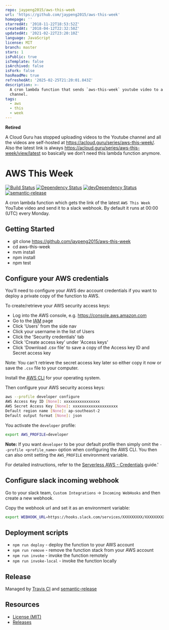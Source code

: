 ```yaml
---
repo: jaypeng2015/aws-this-week
url: 'https://github.com/jaypeng2015/aws-this-week'
homepage: ''
starredAt: '2018-11-22T18:53:52Z'
createdAt: '2018-04-12T22:32:58Z'
updatedAt: '2021-02-22T23:20:10Z'
language: JavaScript
license: MIT
branch: master
stars: 1
isPublic: true
isTemplate: false
isArchived: false
isFork: false
hasReadMe: true
refreshedAt: '2025-02-25T21:20:01.843Z'
description: >-
  A cron lambda function that sends `aws-this-week` youtube video to a slack
  channel.
tags:
  - aws
  - this
  - week
---
```


**Retired**

A Cloud Guru has stopped uploading videos to the Youtube channel and all the videos are self-hosted at https://acloud.guru/series/aws-this-week/. Also the latest link is always https://acloud.guru/series/aws-this-week/view/latest so basically we don’t need this lambda function anymore.

# AWS This Week

[![Build Status](https://travis-ci.com/jaypeng2015/aws-this-week.svg?branch=master)](https://travis-ci.com/jaypeng2015/aws-this-week)
[![Dependency Status](https://david-dm.org/jaypeng2015/aws-this-week/status.svg)](https://david-dm.org/jaypeng2015/aws-this-week)
[![devDependency Status](https://david-dm.org/jaypeng2015/aws-this-week/dev-status.svg)](https://david-dm.org/jaypeng2015/aws-this-week?type=dev)
[![semantic-release](https://img.shields.io/badge/%20%20%F0%9F%93%A6%F0%9F%9A%80-semantic--release-e10079.svg)](https://github.com/semantic-release/semantic-release)

A cron lambda function which gets the link of the latest `AWS This Week` YouTube video and send it to a slack webhook.
By default it runs at 00:00 (UTC) every Monday.

## Getting Started

- git clone https://github.com/jaypeng2015/aws-this-week
- cd aws-this-week
- nvm install
- npm install
- npm test

## Configure your AWS credentials

You’ll need to configure your AWS dev account credentials if you want to deploy a private copy of the function to AWS.

To create/retrieve your AWS security access keys:

- Log into the AWS console, e.g. https://console.aws.amazon.com
- Go to the [IAM](https://console.aws.amazon.com/iam/home) page
- Click 'Users' from the side nav
- Click your username in the list of Users
- Click the 'Security credentials' tab
- Click 'Create access key' under 'Access keys'
- Click 'Download .csv file' to save a copy of the Access key ID and Secret access key

Note: You can't retrieve the secret access key later so either copy it now or save the `.csv` file to your computer.

Install the [AWS CLI](http://docs.aws.amazon.com/cli/latest/userguide/installing.html) for your operating system.

Then configure your AWS security access keys:

```sh
aws --profile developer configure
AWS Access Key ID [None]: xxxxxxxxxxxxxxxx
AWS Secret Access Key [None]: xxxxxxxxxxxxxxxxxxxx
Default region name [None]: ap-southeast-2
Default output format [None]: json
```

You activate the `developer` profile:

```sh
export AWS_PROFILE=developer
```

**Note:** If you want `developer` to be your default profile then simply omit the `--profile <profile_name>` option when configuring the AWS CLI. You then can also omit setting the `AWS_PROFILE` environment variable.

For detailed instructions, refer to the [Serverless AWS - Credentials](https://serverless.com/framework/docs/providers/aws/guide/credentials/) guide.'

## Configure slack incoming webhook

Go to your slack team, `Custom Integrations` -> `Incoming WebHooks` and then create a new webhook.

Copy the webhook url and set it as an environment variable:

```sh
export WEBHOOK_URL=https://hooks.slack.com/services/XXXXXXXXX/XXXXXXXXX/xxxxxxxxxx
```

## Deployment scripts

- `npm run deploy` - deploy the function to your AWS account
- `npm run remove` - remove the function stack from your AWS account
- `npm run invoke` - invoke the function remotely
- `npm run invoke-local` - invoke the function locally

## Release

Managed by [Travis CI](https://travis-ci.com) and [semantic-release](https://github.com/semantic-release/semantic-release)

## Resources

- [License (MIT)][license]
- [Releases][releases]

[license]: ./LICENSE
[releases]: https://github.com/jaypeng2015/aws-this-week/releases
